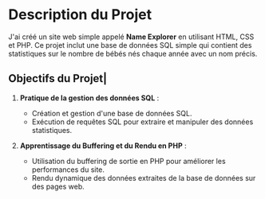 # Description du Projet 

J'ai créé un site web simple appelé **Name Explorer** en utilisant HTML, CSS et PHP. Ce projet inclut une base de données SQL simple qui contient des statistiques sur le nombre de bébés nés chaque année avec un nom précis.

## Objectifs du Projet|

1. **Pratique de la gestion des données SQL** :
    - Création et gestion d'une base de données SQL.
    - Exécution de requêtes SQL pour extraire et manipuler des données statistiques.

2. **Apprentissage du Buffering et du Rendu en PHP** :
    - Utilisation du buffering de sortie en PHP pour améliorer les performances du site.
    - Rendu dynamique des données extraites de la base de données sur des pages web.



